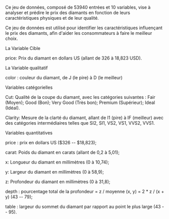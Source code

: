 Ce jeu de données, composé de 53940 entrées et 10 variables, vise à analyser et prédire le prix des diamants en fonction de leurs caractéristiques physiques et de leur qualité.

  Ce jeu de données est utilisé pour identifier les caractéristiques influençant le prix des diamants, afin d'aider les consommateurs à faire le meilleur choix.

  
La Variable Cible

price: Prix du diamant en dollars US (allant de 326 à 18,823 USD).

La Variable qualitatif

color : couleur du diamant, de J (le pire) à D (le meilleur)

Variables catégorielles

Cut: Qualité de la coupe du diamant, avec les catégories suivantes : Fair (Moyen); Good (Bon); Very Good (Très bon); Premium (Supérieur); Ideal (Idéal).

Clarity: Mesure de la clarté du diamant, allant de I1 (pire) à IF (meilleur) avec des catégories intermédiaires telles que SI2, SI1, VS2, VS1, VVS2, VVS1.

Variables quantitatives

price : prix en dollars US ($326 -- $18,823);

carat: Poids du diamant en carats (allant de 0,2 à 5,01);

x: Longueur du diamant en millimètres (0 à 10,74);

y: Largeur du diamant en millimètres (0 à 58,9);

z: Profondeur du diamant en millimètres (0 à 31,8);

depth : pourcentage total de la profondeur = z / moyenne (x, y) = 2 * z / (x + y) (43 -- 79);

table : largeur du sommet du diamant par rapport au point le plus large (43 -- 95).
